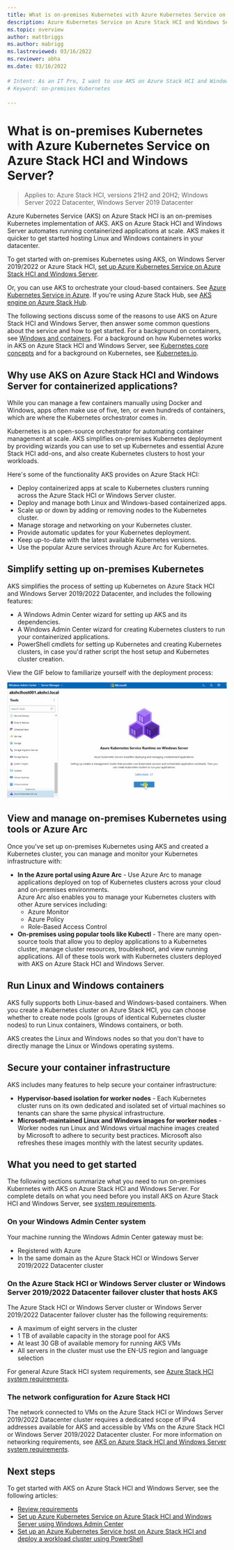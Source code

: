 ```yaml
---
title: What is on-premises Kubernetes with Azure Kubernetes Service on Azure Stack HCI and Windows Server?
description: Azure Kubernetes Service on Azure Stack HCI and Windows Server is an on-premises Kubernetes implementation of Azure Kubernetes Service (AKS), which automates running containerized applications at scale.
ms.topic: overview
author: mattbriggs
ms.author: mabrigg 
ms.lastreviewed: 03/16/2022
ms.reviewer: abha
ms.date: 03/16/2022

# Intent: As an IT Pro, I want to use AKS on Azure Stack HCI and Windows Server to deploy on-premises Kubernetes and orchestrate containerized workloads.
# Keyword: on-premises Kubernetes

---
```

# What is on-premises Kubernetes with Azure Kubernetes Service on Azure Stack HCI and Windows Server?

> Applies to: Azure Stack HCI, versions 21H2 and 20H2; Windows Server 2022 Datacenter, Windows Server 2019 Datacenter

Azure Kubernetes Service (AKS) on Azure Stack HCI is an on-premises Kubernetes implementation of AKS. AKS on Azure Stack HCI and Windows Server automates running containerized applications at scale. AKS makes it quicker to get started hosting Linux and Windows containers in your datacenter.

To get started with on-premises Kubernetes using AKS, on Windows Server 2019/2022 or Azure Stack HCI, [set up Azure Kubernetes Service on Azure Stack HCI and Windows Server](setup.md). 

Or, you can use AKS to orchestrate your cloud-based containers. See [Azure Kubernetes Service in Azure](/azure/aks/intro-kubernetes).  If you're using Azure Stack Hub, see [AKS engine on Azure Stack Hub](../user/azure-stack-kubernetes-aks-engine-overview.md).

The following sections discuss some of the reasons to use AKS on Azure Stack HCI and Windows Server, then answer some common questions about the service and how to get started. For a background on containers, see [Windows and containers](/virtualization/windowscontainers/about/).  For a background on how Kubernetes works in AKS on Azure Stack HCI and Windows Server, see [Kubernetes core concepts](kubernetes-concepts.md) and for a background on Kubernetes, see [Kubernetes.io](https://kubernetes.io).

## Why use AKS on Azure Stack HCI and Windows Server for containerized applications?

While you can manage a few containers manually using Docker and Windows, apps often make use of five, ten, or even hundreds of containers, which are where the Kubernetes orchestrator comes in.

Kubernetes is an open-source orchestrator for automating container management at scale. AKS simplifies on-premises Kubernetes deployment by providing wizards you can use to set up Kubernetes and essential Azure Stack HCI add-ons, and also create Kubernetes clusters to host your workloads.

Here's some of the functionality AKS provides on Azure Stack HCI:

- Deploy containerized apps at scale to Kubernetes clusters running across the Azure Stack HCI or Windows Server cluster.
- Deploy and manage both Linux and Windows-based containerized apps.
- Scale up or down by adding or removing nodes to the Kubernetes cluster.
- Manage storage and networking on your Kubernetes cluster.
- Provide automatic updates for your Kubernetes deployment.
- Keep up-to-date with the latest available Kubernetes versions.
- Use the popular Azure services through Azure Arc for Kubernetes.

## Simplify setting up on-premises Kubernetes

AKS simplifies the process of setting up Kubernetes on Azure Stack HCI and Windows Server 2019/2022 Datacenter, and includes the following features:

- A Windows Admin Center wizard for setting up AKS and its dependencies.
- A Windows Admin Center wizard for creating Kubernetes clusters to run your containerized applications.
- PowerShell cmdlets for setting up Kubernetes and creating Kubernetes clusters, in case you'd rather script the host setup and Kubernetes cluster creation.

View the GIF below to familiarize yourself with the deployment process:

![GIF for deploying AKS HCI](media/aks-hci-deployment.gif)

## View and manage on-premises Kubernetes using tools or Azure Arc

Once you've set up on-premises Kubernetes using AKS and created a Kubernetes cluster, you can manage and monitor your Kubernetes infrastructure with:

- **In the Azure portal using Azure Arc** - Use Azure Arc to manage applications deployed on top of Kubernetes clusters across your cloud and on-premises environments.  
  Azure Arc also enables you to manage your Kubernetes clusters with other Azure services including:
  - Azure Monitor
  - Azure Policy
  - Role-Based Access Control
- **On-premises using popular tools like Kubectl** - There are many open-source tools that allow you to deploy applications to a Kubernetes cluster, manage cluster resources, troubleshoot, and view running applications. All of these tools work with Kubernetes clusters deployed with AKS on Azure Stack HCI and Windows Server.

## Run Linux and Windows containers

AKS fully supports both Linux-based and Windows-based containers. When you create a Kubernetes cluster on Azure Stack HCI, you can choose whether to create node pools (groups of identical Kubernetes cluster nodes) to run Linux containers, Windows containers, or both. 

AKS creates the Linux and Windows nodes so that you don't have to directly manage the Linux or Windows operating systems.

## Secure your container infrastructure

AKS includes many features to help secure your container infrastructure:

- **Hypervisor-based isolation for worker nodes** - Each Kubernetes cluster runs on its own dedicated and isolated set of virtual machines so tenants can share the same physical infrastructure.
- **Microsoft-maintained Linux and Windows images for worker nodes** - Worker nodes run Linux and Windows virtual machine images created by Microsoft to adhere to security best practices. Microsoft also refreshes these images monthly with the latest security updates.

## What you need to get started

The following sections summarize what you need to run on-premises Kubernetes with AKS on Azure Stack HCI and Windows Server. For complete details on what you need before you install AKS on Azure Stack HCI and Windows Server, see [system requirements](system-requirements.md).

### On your Windows Admin Center system

Your machine running the Windows Admin Center gateway must be:  

 - Registered with Azure
 - In the same domain as the Azure Stack HCI or Windows Server 2019/2022 Datacenter cluster

### On the Azure Stack HCI or Windows Server cluster or Windows Server 2019/2022 Datacenter failover cluster that hosts AKS

The Azure Stack HCI or Windows Server cluster or Windows Server 2019/2022 Datacenter failover cluster has the following requirements:

- A maximum of eight servers in the cluster
- 1 TB of available capacity in the storage pool for AKS
- At least 30 GB of available memory for running AKS VMs
- All servers in the cluster must use the EN-US region and language selection

For general Azure Stack HCI system requirements, see [Azure Stack HCI system requirements](../hci/concepts/system-requirements.md).

### The network configuration for Azure Stack HCI

The network connected to VMs on the Azure Stack HCI or Windows Server 2019/2022 Datacenter cluster requires a dedicated scope of IPv4 addresses available for AKS and accessible by VMs on the Azure Stack HCI or Windows Server 2019/2022 Datacenter cluster. For more information on networking requirements, see [AKS on Azure Stack HCI and Windows Server system requirements](system-requirements.md).

## Next steps

To get started with AKS on Azure Stack HCI and Windows Server, see the following articles:

- [Review requirements](./system-requirements.md)
- [Set up Azure Kubernetes Service on Azure Stack HCI and Windows Server using Windows Admin Center](./create-kubernetes-cluster.md)
- [Set up an Azure Kubernetes Service host on Azure Stack HCI and deploy a workload cluster using PowerShell](./kubernetes-walkthrough-powershell.md)
